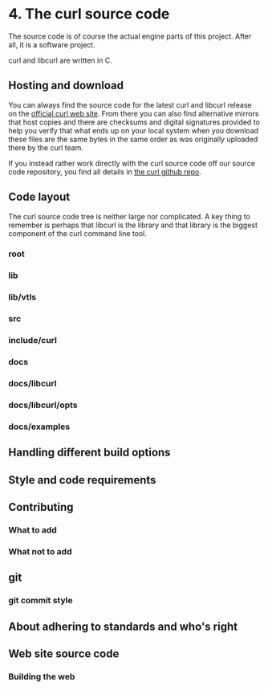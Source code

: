 # 4. The curl source code

The source code is of course the actual engine parts of this project. After
all, it is a software project.

curl and libcurl are written in C.

## Hosting and download

You can always find the source code for the latest curl and libcurl release on
the [official curl web site](http://curl.haxx.se/). From there you can also
find alternative mirrors that host copies and there are checksums and digital
signatures provided to help you verify that what ends up on your local system
when you download these files are the same bytes in the same order as was
originally uploaded there by the curl team.

If you instead rather work directly with the curl source code off our source
code repository, you find all details in [the curl github
repo](https://github.com/bagder/curl/).

## Code layout

The curl source code tree is neither large nor complicated. A key thing to
remember is perhaps that libcurl is the library and that library is the
biggest component of the curl command line tool.

### root

### lib

### lib/vtls

### src

### include/curl

### docs

### docs/libcurl

### docs/libcurl/opts

### docs/examples

## Handling different build options

## Style and code requirements

## Contributing

### What to add

### What not to add

## git

### git commit style

## About adhering to standards and who's right

## Web site source code

### Building the web
